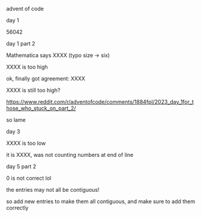 advent of code


day 1


56042







day 1 part 2

Mathematica says XXXX (typo size -> six)

XXXX is too high



ok, finally got agreement: XXXX


XXXX is still too high?

https://www.reddit.com/r/adventofcode/comments/1884fpl/2023_day_1for_those_who_stuck_on_part_2/

so lame









day 3


XXXX is too low


it is XXXX, was not counting numbers at end of line







day 5 part 2

0 is not correct lol

the entries may not all be contiguous!

so add new entries to make them all contiguous, and make sure to add them correctly














